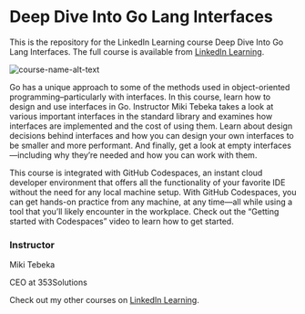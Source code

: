 # Deep Dive Into Go Lang Interfaces
This is the repository for the LinkedIn Learning course Deep Dive Into Go Lang Interfaces. The full course is available from [LinkedIn Learning][lil-course-url].

![course-name-alt-text][lil-thumbnail-url] 

<p>Go has a unique approach to some of the methods used in object-oriented programming–particularly with interfaces. In this course, learn how to design and use interfaces in Go. Instructor Miki Tebeka takes a look at various important interfaces in the standard library and examines how interfaces are implemented and the cost of using them. Learn about design decisions behind interfaces and how you can design your own interfaces to be smaller and more performant. And finally, get a look at empty interfaces—including why they’re needed and how you can work with them.</p>
<p>This course is integrated with GitHub Codespaces, an instant cloud developer environment that offers all the functionality of your favorite IDE without the need for any local machine setup. With GitHub Codespaces, you can get hands-on practice from any machine, at any time—all while using a tool that you’ll likely encounter in the workplace. Check out the “Getting started with Codespaces” video to learn how to get started.</p>

### Instructor

Miki Tebeka

CEO at 353Solutions
                

Check out my other courses on [LinkedIn Learning](https://www.linkedin.com/learning/instructors/miki-tebeka?u=104).

[0]: # (Replace these placeholder URLs with actual course URLs)

[lil-course-url]: https://www.linkedin.com/learning/deep-dive-into-go-lang-interfaces
[lil-thumbnail-url]: https://media.licdn.com/dms/image/D560DAQGgPvnxGDN8Pg/learning-public-crop_675_1200/0/1715032011395?e=2147483647&v=beta&t=1oelvJ2U44cVY7kxR8HHDaBFqaIrjwAQtT7ue4aQggY

